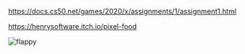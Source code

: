 https://docs.cs50.net/games/2020/x/assignments/1/assignment1.html

https://henrysoftware.itch.io/pixel-food

![flappy](https://github.com/Deffdread/Stuff/blob/master/Flappy/flappy.gif)